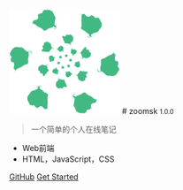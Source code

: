<img src="media/logo.png" style="width: 200px;">
# zoomsk <small>1.0.0</small>

> 一个简单的个人在线笔记

- Web前端
- HTML，JavaScript，CSS



[GitHub](https://github.com/zoomsk/zoomsk.github.io)
[Get Started](/CSS/笔记)